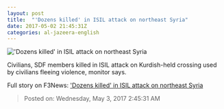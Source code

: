 ```yaml
---
layout: post
title:  "'Dozens killed' in ISIL attack on northeast Syria"
date: 2017-05-02 21:45:31Z
categories: al-jazeera-english
---
```


!['Dozens killed' in ISIL attack on northeast Syria](http://www.aljazeera.com/mritems/Images/2017/5/2/66a0feb5aa784f9c9a77e678512d1178_18.jpg)

Civilians, SDF members killed in ISIL attack on Kurdish-held crossing used by civilians fleeing violence, monitor says.


Full story on F3News: ['Dozens killed' in ISIL attack on northeast Syria](http://www.f3nws.com/n/bYMuWJ)

> Posted on: Wednesday, May 3, 2017 2:45:31 AM
